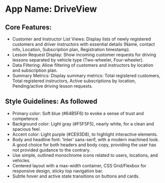 # **App Name**: DriveView

## Core Features:

- Customer and Instructor List Views: Display lists of newly registered customers and driver instructors with essential details (Name, contact info, Location, Subscription plan, Registration timestamp).
- Lesson Request Display: Show incoming customer requests for driving lessons separated by vehicle type (Two-wheeler, Four-wheeler).
- Data Filtering: Allow filtering of customers and instructors by location and subscription plan.
- Summary Metrics: Display summary metrics: Total registered customers, Total registered instructors, Active subscriptions by location, Pending/active driving lesson requests.

## Style Guidelines: As followed

- Primary color: Soft blue (#64B5F6) to evoke a sense of trust and competence.
- Background color: Light gray (#F5F5F5), nearly white, for a clean and spacious feel.
- Accent color: Light purple (#CE93D8), to highlight interactive elements.
- Body and headline font: 'Inter' sans-serif, with a modern machined look. A good choice for both headers and body copy, providing the user has not provided guidance to the contrary.
- Use simple, outlined monochrome icons related to users, locations, and vehicles.
- Centered layout with a max-width container, CSS Grid/Flexbox for responsive design, sticky top navigation bar.
- Subtle hover and active state transitions on buttons and cards.